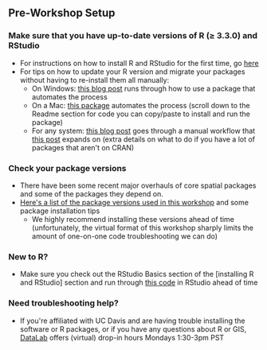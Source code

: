 ## Pre-Workshop Setup

### Make sure that you have up-to-date versions of R (≥ 3.3.0) and RStudio

  * For instructions on how to install R and RStudio for the first time, go [here](https://github.com/ldnagel/spatial-r-for-gis-users/blob/master/getting_started/Install-R-RStudio.md)
  * For tips on how to update your R version and migrate your packages without having to re-install them all manually:
    * On Windows: [this blog post](https://www.r-bloggers.com/a-step-by-step-screenshots-tutorial-for-upgrading-r-on-windows/) runs through how to use a package that automates the process
    * On a Mac: [this package](https://github.com/AndreaCirilloAC/updateR) automates the process (scroll down to the Readme section for code you can copy/paste to install and run the package)
    * For any system: [this blog post](https://www.datascienceriot.com//r/upgrade-R-packages/) goes through a manual workflow that [this post](https://www.r-bloggers.com/updating-r/) expands on (extra details on what to do if you have a lot of packages that aren't on CRAN)
    

### Check your package versions

* There have been some recent major overhauls of core spatial packages and some of the packages they depend on. 
* [Here's a list of the package versions used in this workshop](https://github.com/ldnagel/spatial-r-for-gis-users/blob/master/getting_started/r-packages.md) and some package installation tips
  * We highly recommend installing these versions ahead of time (unfortunately, the virtual format of this workshop sharply limits the amount of one-on-one code troubleshooting we can do)
  
### New to R? 

* Make sure you check out the RStudio Basics section of the [installing R and RStudio] section and run through [this code](https://github.com/ldnagel/spatial-r-for-gis-users/blob/master/scripts/r-basics-code.R) in RStudio ahead of time
  
### Need troubleshooting help? 
 
 * If you're affiliated with UC Davis and are having trouble installing the software or R packages, or if you have any questions about R or GIS, [DataLab](https://datalab.ucdavis.edu/office-hours/) offers (virtual) drop-in hours Mondays 1:30-3pm PST
